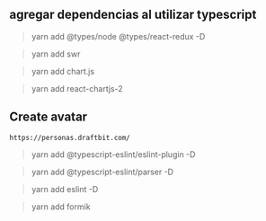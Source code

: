## agregar dependencias al utilizar typescript

> yarn add @types/node @types/react-redux -D

> yarn add swr

> yarn add chart.js

> yarn add react-chartjs-2


## Create avatar
```
https://personas.draftbit.com/
```


> yarn add @typescript-eslint/eslint-plugin -D

> yarn add @typescript-eslint/parser -D

> yarn add eslint -D



> yarn add formik


